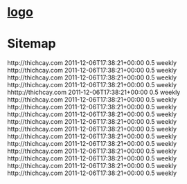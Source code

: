 # [logo](https://user-images.githubusercontent.com/93561461/139774669-4da86736-5b90-4333-b638-9f9ad0c14867.png)
# Sitemap
<?xml version="1.0" encoding="UTF-8"?>
<urlset xmlns="http://www.sitemaps.org/schemas/sitemap/0.9">
  <url>
    <loc>http://thichcay.com</loc>
    <lastmod>2011-12-06T17:38:21+00:00</lastmod>
    <priority>0.5</priority>
    <changefreq>weekly</changefreq>
  </url>
  <url>
    <loc>http://thichcay.com</loc>
    <lastmod>2011-12-06T17:38:21+00:00</lastmod>
    <priority>0.5</priority>
    <changefreq>weekly</changefreq>
  </url>
  <url>
    <loc>http://thichcay.com</loc>
    <lastmod>2011-12-06T17:38:21+00:00</lastmod>
    <priority>0.5</priority>
    <changefreq>weekly</changefreq>
  </url>
  <url>
    <loc>http://thichcay.com</loc>
    <lastmod>2011-12-06T17:38:21+00:00</lastmod>
    <priority>0.5</priority>
    <changefreq>weekly</changefreq>
  </url>
  <url>
    <loc>hhttp://thichcay.com</loc>
    <lastmod>2011-12-06T17:38:21+00:00</lastmod>
    <priority>0.5</priority>
    <changefreq>weekly</changefreq>
  </url>
  <url>
    <loc>http://thichcay.com</loc>
    <lastmod>2011-12-06T17:38:21+00:00</lastmod>
    <priority>0.5</priority>
    <changefreq>weekly</changefreq>
  </url>
  <url>
    <loc>http://thichcay.com</loc>
    <lastmod>2011-12-06T17:38:21+00:00</lastmod>
    <priority>0.5</priority>
    <changefreq>weekly</changefreq>
  </url>
  <url>
    <loc>http://thichcay.com</loc>
    <lastmod>2011-12-06T17:38:21+00:00</lastmod>
    <priority>0.5</priority>
    <changefreq>weekly</changefreq>
  </url>
  <url>
    <loc>http://thichcay.com</loc>
    <lastmod>2011-12-06T17:38:21+00:00</lastmod>
    <priority>0.5</priority>
    <changefreq>weekly</changefreq>
  </url>
  <url>
    <loc>http://thichcay.com</loc>
    <lastmod>2011-12-06T17:38:21+00:00</lastmod>
    <priority>0.5</priority>
    <changefreq>weekly</changefreq>
  </url>
  <url>
    <loc>http://thichcay.com</loc>
    <lastmod>2011-12-06T17:38:21+00:00</lastmod>
    <priority>0.5</priority>
    <changefreq>weekly</changefreq>
  </url>
  <url>
    <loc>http://thichcay.com</loc>
    <lastmod>2011-12-06T17:38:21+00:00</lastmod>
    <priority>0.5</priority>
    <changefreq>weekly</changefreq>
  </url>
  <url>
    <loc>http://thichcay.com</loc>
    <lastmod>2011-12-06T17:38:21+00:00</lastmod>
    <priority>0.5</priority>
    <changefreq>weekly</changefreq>
  </url>
  <url>
    <loc>http://thichcay.com</loc>
    <lastmod>2011-12-06T17:38:21+00:00</lastmod>
    <priority>0.5</priority>
    <changefreq>weekly</changefreq>
  </url>
  <url>
    <loc>http://thichcay.com</loc>
    <lastmod>2011-12-06T17:38:21+00:00</lastmod>
    <priority>0.5</priority>
    <changefreq>weekly</changefreq>
  </url>
  <url>
    <loc>http://thichcay.com</loc>
    <lastmod>2011-12-06T17:38:21+00:00</lastmod>
    <priority>0.5</priority>
    <changefreq>weekly</changefreq>
  </url>
</urlset>
